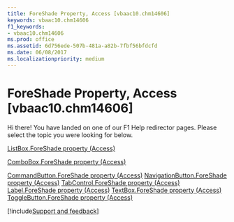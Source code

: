 ```yaml
---
title: ForeShade Property, Access [vbaac10.chm14606]
keywords: vbaac10.chm14606
f1_keywords:
- vbaac10.chm14606
ms.prod: office
ms.assetid: 6d756ede-507b-481a-a82b-7fbf56bfdcfd
ms.date: 06/08/2017
ms.localizationpriority: medium
---
```



# ForeShade Property, Access [vbaac10.chm14606]

Hi there! You have landed on one of our F1 Help redirector pages. Please select the topic you were looking for below.

[ListBox.ForeShade property (Access)](https://msdn.microsoft.com/library/4917e73f-595e-7286-adc0-05d3a9e44b34%28Office.15%29.aspx)

[ComboBox.ForeShade property (Access)](https://msdn.microsoft.com/library/7bf41b29-6f65-d82d-bea7-1f988381c946%28Office.15%29.aspx)

[CommandButton.ForeShade property (Access)](https://msdn.microsoft.com/library/c8ddc31f-83a3-c836-e1f7-2ffe5ea86d4a%28Office.15%29.aspx)
[NavigationButton.ForeShade property (Access)](https://msdn.microsoft.com/library/312eb5f5-0ed8-e3da-0720-420ed03ee19c%28Office.15%29.aspx)
[TabControl.ForeShade property (Access)](https://msdn.microsoft.com/library/a17b6a7e-d943-f785-459b-43a2c7998ff7%28Office.15%29.aspx)
[Label.ForeShade property (Access)](https://msdn.microsoft.com/library/4ccc09f9-533a-e70f-7194-75b3934f97ff%28Office.15%29.aspx)
[TextBox.ForeShade property (Access)](https://msdn.microsoft.com/library/b8437ede-edd1-7d86-1c2f-78d4ed1c3d0e%28Office.15%29.aspx)
[ToggleButton.ForeShade property (Access)](https://msdn.microsoft.com/library/266e2047-8d29-69e7-bda9-c3d152cf78ba%28Office.15%29.aspx)

[!include[Support and feedback](~/includes/feedback-boilerplate.md)]